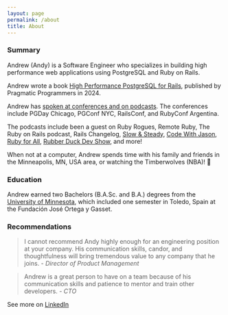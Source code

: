 ```yaml
---
layout: page
permalink: /about
title: About
---
```


### Summary

Andrew (Andy) is a Software Engineer who specializes in building high performance web applications using PostgreSQL and Ruby on Rails.

Andrew wrote a book [High Performance PostgreSQL for Rails](https://pgrailsbook.com), published by Pragmatic Programmers in 2024.

Andrew has [spoken at conferences and on podcasts](/speaking-opportunities). The conferences include PGDay Chicago, PGConf NYC, RailsConf, and RubyConf Argentina.

The podcasts include been a guest on Ruby Rogues, Remote Ruby, The Ruby on Rails podcast, Rails Changelog, [Slow & Steady](https://www.slowandsteadypodcast.com), [Code With Jason](https://www.codewithjason.com), [Ruby for All](https://www.rubyforall.com), [Rubber Duck Dev Show](https://www.rubberduckdevshow.com), and more!

When not at a computer, Andrew spends time with his family and friends in the Minneapolis, MN, USA area, or watching the Timberwolves (NBA)! 🏀

### Education

Andrew earned two Bachelors (B.A.Sc. and B.A.) degrees from the [University of Minnesota](http://umn.edu), which included one semester in Toledo, Spain at the Fundación José Ortega y Gasset.


### Recommendations

> I cannot recommend Andy highly enough for an engineering position at your company. His communication skills, candor, and thoughtfulness will bring tremendous value to any company that he joins.
<cite>- Director of Product Management</cite>

> Andrew is a great person to have on a team because of his communication skills and patience to mentor and train other developers.
<cite>- CTO</cite>

See more on [LinkedIn](http://linkedin.com/in/andyatkinson/)
